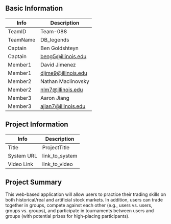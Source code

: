 ## Basic Information

|   Info      |        Description     |
| ----------- | ---------------------- |
| TeamID      |  Team-088              |
| TeamName    |  DB_legends            |
| Captain     |  Ben Goldshteyn        |
| Captain     |  beng5@illinois.edu    |
| Member1     |  David Jimenez         |
| Member1     |  djime9@illinois.edu   |
| Member2     |  Nathan Maclinovsky    |
| Member2     |  nlm7@illinois.edu     |
| Member3     |  Aaron Jiang           |
| Member3     |  ajian7@illinois.edu   |

## Project Information

|   Info      |        Description     |
| ----------- | ---------------------- |
|  Title      |       ProjectTitle     |
| System URL  |      link_to_system    |
| Video Link  |      link_to_video     |

## Project Summary

This web-based application will allow users to practice their trading skills on both historical/real and artificial stock markets. In addition, users can trade together in groups, compete against each other (e.g., users vs. users, groups vs. groups), and participate in tournaments between users and groups (with potential prizes for high-placing participants).
